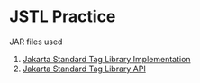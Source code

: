 # JSTL Practice
JAR files used
1. [Jakarta Standard Tag Library Implementation](https://mvnrepository.com/artifact/org.glassfish.web/jakarta.servlet.jsp.jstl)
2. [Jakarta Standard Tag Library API](https://mvnrepository.com/artifact/jakarta.servlet.jsp.jstl/jakarta.servlet.jsp.jstl-api)